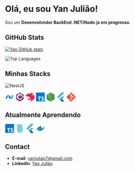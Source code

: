 # Olá, eu sou Yan Julião!

Sou um **Desenvolvedor BackEnd .NET/Node.js em progresso**.

## GitHub Stats

[![Yan GitHub stats](https://github-readme-stats.vercel.app/api?username=YanJuliao&show_icons=true&theme=dark)](https://github.com/yanjuliao)

![Top Languages](https://github-readme-stats.vercel.app/api/top-langs/?username=YanJuliao&layout=compact&theme=dark)


## Minhas Stacks
![NestJS](https://www.google.com/imgres?q=nest%20js%20logo&imgurl=https%3A%2F%2Fcdn.dribbble.com%2Fusers%2F808903%2Fscreenshots%2F3831862%2Fdribbble_szablon__1_1.png&imgrefurl=https%3A%2F%2Fdribbble.com%2Fshots%2F3831862-Nest-JS-The-official-logo&docid=JL8ovrl6O96PpM&tbnid=LTTb5oRVwWey4M&vet=12ahUKEwi4s86JuISJAxWEjZUCHQ00BFEQM3oECBgQAA..i&w=800&h=600&hcb=2&ved=2ahUKEwi4s86JuISJAxWEjZUCHQ00BFEQM3oECBgQAA)
<p>
  <img alt=".NET" src="https://raw.githubusercontent.com/devicons/devicon/master/icons/dot-net/dot-net-original.svg" width="30" height="30"/>
  <img alt="C#" src="https://raw.githubusercontent.com/devicons/devicon/master/icons/csharp/csharp-original.svg" width="30" height="30"/>
  <img alt="NestJS" src="https://raw.githubusercontent.com/devicons/devicon/master/icons/nestjs/nestjs-plain.svg" width="30" height="30"/>
  <img alt="TypeScript" src="https://raw.githubusercontent.com/devicons/devicon/master/icons/typescript/typescript-original.svg" width="30" height="30"/>
  <img alt="Node.js" src="https://raw.githubusercontent.com/devicons/devicon/master/icons/nodejs/nodejs-original.svg" width="30" height="30"/>
  <img alt="Flutter" src="https://raw.githubusercontent.com/devicons/devicon/master/icons/flutter/flutter-original.svg" width="30" height="30"/>
  <img alt="Git" src="https://raw.githubusercontent.com/devicons/devicon/master/icons/git/git-original.svg" width="30" height="30"/>
</p>

## Atualmente Aprendendo
<p>
  <img alt="TypeScript" src="https://raw.githubusercontent.com/devicons/devicon/master/icons/typescript/typescript-original.svg" width="30" height="30"/>
  <img alt="GoLang" src="https://raw.githubusercontent.com/devicons/devicon/master/icons/go/go-original.svg" width="30" height="30"/>
  <img alt="Flutter" src="https://raw.githubusercontent.com/devicons/devicon/master/icons/flutter/flutter-original.svg" width="30" height="30"/>
  <img alt="Docker" src="https://raw.githubusercontent.com/devicons/devicon/master/icons/docker/docker-original.svg" width="30" height="30"/>
</p>

## Contact
- **E-mail**: [yanjuliao7@gmail.com](mailto:yanjuliao7@gmail.com)
- **LinkedIn**: [Yan Julião](https://www.linkedin.com/in/yan-juliao)
